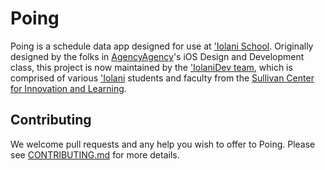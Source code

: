 # Poing

Poing is a schedule data app designed for use at ['Iolani School](https://www.iolani.org/).  Originally designed by the folks in [AgencyAgency](https://github.com/AgencyAgency)'s iOS Design and Development class, this project is now maintained by the ['IolaniDev team](https://github.com/IolaniDev), which is comprised of various ['Iolani](https://www.iolani.org/) students and faculty from the [Sullivan Center for Innovation and Learning](https://www.iolani.org/about/sullivan-center).

## Contributing
We welcome pull requests and any help you wish to offer to Poing.  Please see [CONTRIBUTING.md](https://github.com/IolaniDev/Poing/master/CONTRIBUTING.md) for more details.
